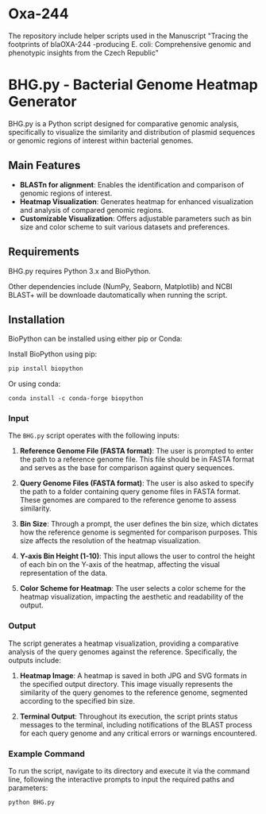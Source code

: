 # Oxa-244
The repository include helper scripts used in the Manuscript "Tracing the footprints of blaOXA-244 -producing E. coli: Comprehensive genomic and phenotypic insights from the Czech Republic"

# BHG.py - Bacterial Genome Heatmap Generator

BHG.py is a Python script designed for comparative genomic analysis, specifically to visualize the similarity and distribution of plasmid sequences or genomic regions of interest within bacterial genomes.

## Main Features
- **BLASTn for alignment**: Enables the identification and comparison of genomic regions of interest.
- **Heatmap Visualization**: Generates heatmap for enhanced visualization and analysis of compared genomic regions.
- **Customizable Visualization**: Offers adjustable parameters such as bin size and color scheme to suit various datasets and preferences.

## Requirements
BHG.py requires Python 3.x and BioPython.

Other dependencies include (NumPy, Seaborn, Matplotlib) and NCBI BLAST+ will be downloade dautomatically when running the script. 

## Installation
BioPython can be installed using either pip or Conda:

Install BioPython using pip:
```bash
pip install biopython
```

Or using conda:
```
conda install -c conda-forge biopython
```
### Input

The `BHG.py` script operates with the following inputs:

1. **Reference Genome File (FASTA format)**: The user is prompted to enter the path to a reference genome file. This file should be in FASTA format and serves as the base for comparison against query sequences.

2. **Query Genome Files (FASTA format)**: The user is also asked to specify the path to a folder containing query genome files in FASTA format. These genomes are compared to the reference genome to assess similarity.

3. **Bin Size**: Through a prompt, the user defines the bin size, which dictates how the reference genome is segmented for comparison purposes. This size affects the resolution of the heatmap visualization.

4. **Y-axis Bin Height (1-10)**: This input allows the user to control the height of each bin on the Y-axis of the heatmap, affecting the visual representation of the data.

5. **Color Scheme for Heatmap**: The user selects a color scheme for the heatmap visualization, impacting the aesthetic and readability of the output.

### Output

The script generates a heatmap visualization, providing a comparative analysis of the query genomes against the reference. Specifically, the outputs include:

1. **Heatmap Image**: A heatmap is saved in both JPG and SVG formats in the specified output directory. This image visually represents the similarity of the query genomes to the reference genome, segmented according to the specified bin size.

2. **Terminal Output**: Throughout its execution, the script prints status messages to the terminal, including notifications of the BLAST process for each query genome and any critical errors or warnings encountered.

### Example Command

To run the script, navigate to its directory and execute it via the command line, following the interactive prompts to input the required paths and parameters:

```bash
python BHG.py
